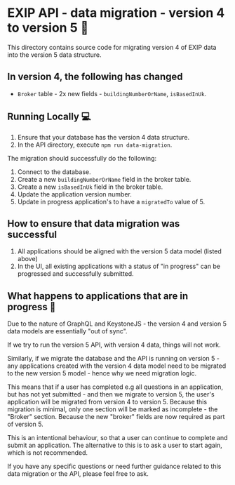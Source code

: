 # EXIP API - data migration - version 4 to version 5 :file_folder:

This directory contains source code for migrating version 4 of EXIP
data into the version 5 data structure.

## In version 4, the following has changed

- `Broker` table - 2x new fields - `buildingNumberOrName`, `isBasedInUk`.

## Running Locally :computer:

1. Ensure that your database has the version 4 data structure.
2. In the API directory, execute `npm run data-migration`.

The migration should successfully do the following:

1. Connect to the database.
2. Create a new `buildingNumberOrName` field in the broker table.
3. Create a new `isBasedInUk` field in the broker table.
4. Update the application version number.
5. Update in progress application's to have a `migratedTo` value of 5.

## How to ensure that data migration was successful

1. All applications should be aligned with the version 5 data model (listed above)
2. In the UI, all existing applications with a status of "in progress" can be progressed and
   successfully submitted.

## What happens to applications that are in progress :microscope:

Due to the nature of GraphQL and KeystoneJS - the version 4 and
version 5 data models are essentially "out of sync".

If we try to run the version 5 API, with version 4 data, things will
not work.

Similarly, if we migrate the database and the API is running on
version 5 - any applications created with the version 4 data model
need to be migrated to the new version 5 model - hence why we need
migration logic.

This means that if a user has completed e.g all questions in an
application, but has not yet submitted - and then we migrate to
version 5, the user's application will be migrated from version 4 to
version 5. Because this migration is minimal, only one section will be
marked as incomplete - the "Broker" section. Because the new "broker"
fields are now required as part of version 5.

This is an intentional behaviour, so that a user can continue to
complete and submit an application. The alternative to this is to ask
a user to start again, which is not recommended.

If you have any specific questions or need further guidance related to
this data migration or the API, please feel free to ask.
